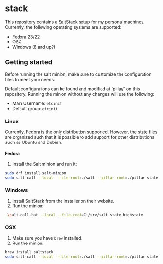 # stack

This repository contains a SaltStack setup for my personal machines. Currently,
the following operating systems are supported:

- Fedora 23/22
- OSX
- Windows (8 and up?)

## Getting started

Before running the salt minion, make sure to customize the configuration files
to meet your needs.

Default configurations can be found and modified at 'pillar/' on this
repository. Running the minion without any changes will use the following:
- Main Username: `etcinit`
- Default group: `etcinit`

### Linux

Currently, Fedora is the only distribution supported. However, the state files
are organized such that it is possible to add support for other distributions
such as Ubuntu and Debian.

#### Fedora

1. Install the Salt minion and run it:
```sh
sudo dnf install salt-minion
sudo salt-call --local --file-root=./salt --pillar-root=./pillar state.highstate
```

### Windows

1. Install SaltStack from the installer on their website.
2. Run the minion:

```sh
.\salt-call.bat --local --file-root=C:/srv/salt state.highstate
```

### OSX

1. Make sure you have `brew` installed.
2. Run the minion:

```sh
brew install saltstack
sudo salt-call --local --file-root=./salt --pillar-root=./pillar state.highstate
```
